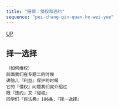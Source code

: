 ```yaml
---
title: "赔偿：侵权和违约"
sequence: "pei-chang-qin-quan-he-wei-yue"
---
```


[UP](/law/civil-law-index.html)

## 择一选择

```text
（如何维权）
前面我们在专题二的时候
讲胎儿『利益』保护的时候
它的『侵权』问题我们就介绍过
既『违约』又『侵权』
同学们『民法典』186条，『择一选择』
```